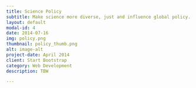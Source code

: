 ```yaml
---
title: Science Policy
subtitle: Make science more diverse, just and influence global policy.
layout: default
modal-id: 4
date: 2014-07-16
img: policy.png
thumbnail: policy_thumb.png
alt: image-alt
project-date: April 2014
client: Start Bootstrap
category: Web Development
description: TBW

---
```


